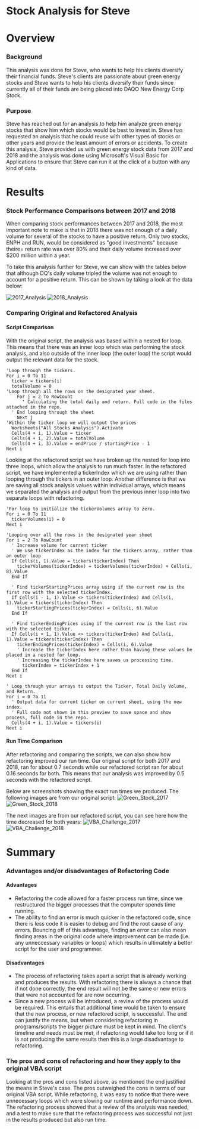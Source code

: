 # Stock Analysis for Steve
# Overview
### Background
This analysis was done for Steve, who wants to help his clients diversify their financial funds. Steve's clients are passionate about green energy stocks and Steve wants to help his clients diversify their funds since currently all of their funds are being placed into DAQO New Energy Corp Stock.

### Purpose
Steve has reached out for an analysis to help him analyze green energy stocks that show him which stocks would be best to invest in. Steve has requested an analysis that he could reuse with other types of stocks or other years and provide the least amount of errors or accidents. To create this analysis, Steve provided us with green energy stock data from 2017 and 2018 and the analysis was done using Microsoft's Visual Basic for Applications to ensure that Steve can run it at the click of a button with any kind of data.

# Results
### Stock Performance Comparisons between 2017 and 2018
When comparing stock performances between 2017 and 2018, the most important note to make is that in 2018 there was not enough of a daily volume for several of the stocks to have a positive return. Only two stocks, ENPH and RUN, would be considered as "good investments" because theire= return rate was over 80% and their daily volume increased over $200 million within a year. 

To take this analysis further for Steve, we can show with the tables below that although DQ's daily volume tripled the volume was not enough to account for a positive return. This can be shown by taking a look at the data below:

![2017_Analysis](Resources/2017_Analysis.png)
![2018_Analysis](Resources/2018_Analysis.png)
  
### Comparing Original and Refactored Analysis
#### Script Comparison
With the original script, the analysis was based within a nested for loop. This means that there was an inner loop which was performing the stock analysis, and also outside of the inner loop (the outer loop) the script would output the relevant data for the stock.
```vba
'Loop through the tickers.
For i = 0 To 11
  ticker = tickers(i)
  totalVolume = 0
'Loop through all the rows on the designated year sheet.
    For j = 2 To RowCount
      ' Calculating the total daily and return. Full code in the files attached in the repo.
  ' End looping through the sheet
    Next j
'Within the ticker loop we will output the prices
  Worksheets("All Stocks Analysis").Activate
  Cells(4 + i, 1).Value = ticker
  Cells(4 + i, 2).Value = totalVolume
  Cells(4 + i, 3).Value = endPrice / startingPrice - 1
Next i
```
Looking at the refactored script we have broken up the nested for loop into three loops, which allow the analysis to run much faster. In the refactored script, we have implemented a tickerIndex which we are using rather than looping through the tickers in an outer loop. Another difference is that we are saving all stock analysis values within individual arrays, which means we separated the analysis and output from the previous inner loop into two separate loops with refactoring. 
````vba
'For loop to initialize the tickerVolumes array to zero.
For i = 0 To 11
  tickerVolumes(i) = 0
Next i

'Looping over all the rows in the designated year sheet
For i = 2 To RowCount
  ' Increase volume for current ticker
  ' We use tickerIndex as the index for the tickers array, rather than an outer loop
  If Cells(i, 1).Value = tickers(tickerIndex) Then
    tickerVolumes(tickerIndex) = tickerVolumes(tickerIndex) + Cells(i, 8).Value
  End If
  
  ' Find tickerStartingPrices array using if the current row is the first row with the selected tickerIndex. 
  If Cells(i - 1, 1).Value <> tickers(tickerIndex) And Cells(i, 1).Value = tickers(tickerIndex) Then
    tickerStartingPrices(tickerIndex) = Cells(i, 6).Value
  End If
  
  ' Find tickerEndingPrices using if the current row is the last row with the selected ticker.
  If Cells(i + 1, 1).Value <> tickers(tickerIndex) And Cells(i, 1).Value = tickers(tickerIndex) Then
    tickerEndingPrices(tickerIndex) = Cells(i, 6).Value
    ' Increase the tickerIndex here rather than having these values be placed in a nested for loop.
    ' Increasing the tickerIndex here saves us processing time.
      tickerIndex = tickerIndex + 1
  End If
Next i

' Loop through your arrays to output the Ticker, Total Daily Volume, and Return.
For i = 0 To 11 
  ' Output data for current ticker on current sheet, using the new index.
  ' Full code not shown in this preview to save space and show process, full code in the repo.
  Cells(4 + i, 1).Value = tickers(i)
Next i
````
#### Run Time Comparison
After refactoring and comparing the scripts, we can also show how refactoring improved our run time. Our original script for both 2017 and 2018, ran for about 0.7 seconds while our refactored script ran for about 0.16 seconds for both. This means that our analysis was improved by 0.5 seconds with the refactored script.

Below are screenshots showing the exact run times we produced. The following images are from our original script:
![Green_Stock_2017](Resources/Green_Stocks_2017.png)
![Green_Stock_2018](Resources/Green_Stock_2018.png)

The next images are from our refactored script, you can see here how the time decreased for both years:
![VBA_Challenge_2017](Resources/VBA_Challenge_2017.png)
![VBA_Challenge_2018](Resources/VBA_Challenge_2018.png)

# Summary
### Advantages and/or disadvantages of Refactoring Code
#### Advantages
* Refactoring the code allowed for a faster process run time, since we restructured the bigger processes that the computer spends time running.
* The ability to find an error is much quicker in the refactored code, since there is less code it is easier to debug and find the root cause of any errors. Bouncing off of this advantage, finding an error can also mean finding areas in the original code where improvement can be made (i.e. any unneccessary variables or loops) which results in ultimately a better script for the user and programmer.


#### Disadvantages
* The process of refactoring takes apart a script that is already working and produces the results. With refactoring there is always a chance that if not done correctly, the end result will not be the same or new errors that were not accounted for are now occurring. 
* Since a new process will be introduced, a review of the process would be required. This entails that additional time would be taken to ensure that the new process, or new refactored script, is successful. The end can justify the means, but when considering refactoring in programs/scripts the bigger picture must be kept in mind. The client's timeline and needs must be met, if refactoring would take too long or if it is not producing the same results then this is a large disadvantage to refactoring.

### The pros and cons of refactoring and how they apply to the original VBA script
Looking at the pros and cons listed above, as mentioned the end justified the means in Steve's case. The pros outweighed the cons in terms of our original VBA script. While refactoring, it was easy to notice that there were unnecessary loops which were slowing our runtime and performance down. The refactoring process showed that a review of the analysis was needed, and a test to make sure that the refactoring process was successful not just in the results produced but also run time.
